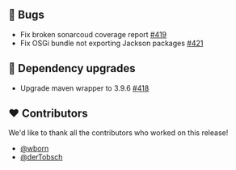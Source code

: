 ## 🐞 Bugs

- Fix broken sonarcoud coverage report [#419](https://github.com/focus-shift/jollyday/issues/419)
- Fix OSGi bundle not exporting Jackson packages [#421](https://github.com/focus-shift/jollyday/pull/421)

## 🔨 Dependency upgrades

- Upgrade maven wrapper to 3.9.6 [#418](https://github.com/focus-shift/jollyday/pull/418)

## ❤️ Contributors

We'd like to thank all the contributors who worked on this release!

- [@wborn](https://github.com/wborn)
- [@derTobsch](https://github.com/derTobsch)
